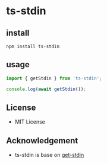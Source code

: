 # ts-stdin

## install

```
npm install ts-stdin
```

## usage

```ts
import { getStdin } from 'ts-stdin';

console.log(await getStdin());
```


## License

- MIT License

## Acknowledgement

- ts-stdin is base on [get-stdin](https://github.com/sindresorhus/get-stdin)